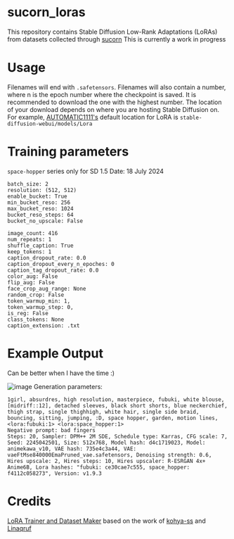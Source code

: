 # sucorn_loras
This repository contains Stable Diffusion Low-Rank Adaptations (LoRAs) from datasets collected through [sucorn](https://github.com/speckly/sucorn)
This is currently a work in progress

# Usage
Filenames will end with `.safetensors`. Filenames will also contain a number, where n is the epoch number where the checkpoint is saved. It is recommended to download the one with the highest number.
The location of your download depends on where you are hosting Stable Diffusion on. For example, [AUTOMATIC1111's](https://github.com/AUTOMATIC1111/stable-diffusion-webui) default location for LoRA is `stable-diffusion-webui/models/Lora`

# Training parameters
`space-hopper` series only for SD 1.5
Date: 18 July 2024
```
batch_size: 2
resolution: (512, 512)
enable_bucket: True
min_bucket_reso: 256
max_bucket_reso: 1024
bucket_reso_steps: 64
bucket_no_upscale: False

image_count: 416
num_repeats: 1
shuffle_caption: True
keep_tokens: 1
caption_dropout_rate: 0.0
caption_dropout_every_n_epoches: 0
caption_tag_dropout_rate: 0.0
color_aug: False
flip_aug: False
face_crop_aug_range: None
random_crop: False
token_warmup_min: 1,
token_warmup_step: 0,
is_reg: False
class_tokens: None
caption_extension: .txt
```
# Example Output
Can be better when I have the time :)

![image](https://github.com/user-attachments/assets/2edca16b-62aa-4c36-9c8c-f940c1b613fd)
Generation parameters:
```
1girl, absurdres, high resolution, masterpiece, fubuki, white blouse, [midriff::12], detached sleeves, black short shorts, blue neckerchief, thigh strap, single thighhigh, white hair, single side braid, bouncing, sitting, jumping, :D, space hopper, garden, motion lines, <lora:fubuki:1> <lora:space_hopper:1>
Negative prompt: bad fingers
Steps: 20, Sampler: DPM++ 2M SDE, Schedule type: Karras, CFG scale: 7, Seed: 2245042501, Size: 512x768, Model hash: d4c1719023, Model: animekawa_v10, VAE hash: 735e4c3a44, VAE: vaeFtMse840000EmaPruned_vae.safetensors, Denoising strength: 0.6, Hires upscale: 2, Hires steps: 10, Hires upscaler: R-ESRGAN 4x+ Anime6B, Lora hashes: "fubuki: ce30cae7c555, space_hopper: f4112c058273", Version: v1.9.3
```

# Credits

[LoRA Trainer and Dataset Maker](https://github.com/hollowstrawberry/kohya-colab) based on the work of [kohya-ss](https://github.com/kohya-ss/sd-scripts) and [Linaqruf](https://github.com/Linaqruf/kohya-trainer)
